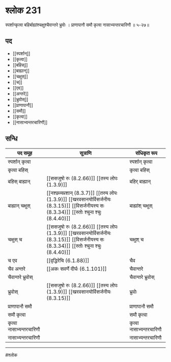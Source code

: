 # श्लोक 231

स्पर्शान्कृत्वा बहिर्बाह्यांश्चक्षुश्चैवान्तरे भ्रुवोः ।
प्राणापानौ समौ कृत्वा नासाभ्यन्तरचारिणौ ॥ ५-२७॥


## पद 

- [[स्पर्शान्]]
- [[कृत्वा]]
- [[बहिस्]]
- [[बाह्यान्]]
- [[चक्षुस्]]
- [[च]]
- [[एव]]
- [[अन्तरे]]
- [[भ्रुवोस्]]
- [[प्राणापानौ]]
- [[समौ]]
- [[कृत्वा]]
- [[नासाभ्यन्तरचारिणौ]]

## सन्धि

| पद समूह | सूत्राणि | संधिकृत रूप |
| ----- | ----- | ----- |
| स्पर्शान् कृत्वा |  | स्पर्शान् कृत्वा |
| कृत्वा बहिस् |  | कृत्वा बहिस् |
| बहिस् बाह्यान् |  [[ससजुषो रुः (8.2.66)]] [[तस्य लोपः (1.3.9)]] | बहिर् बाह्यान् |
| बाह्यान् चक्षुस् |  [[नश्छव्यप्रशान् (8.3.7)]] [[तस्य लोपः (1.3.9)]] [[खरवसानयोर्विसर्जनीयः (8.3.15)]] [[विसर्जनीयस्य सः (8.3.34)]] [[स्तोः श्चुना श्चुः (8.4.40)]] | बाह्यांश् चक्षुस् |
| चक्षुस् च |  [[ससजुषो रुः (8.2.66)]] [[तस्य लोपः (1.3.9)]] [[खरवसानयोर्विसर्जनीयः (8.3.15)]] [[विसर्जनीयस्य सः (8.3.34)]] [[स्तोः श्चुना श्चुः (8.4.40)]] | चक्षुश् च |
| च एव |  [[वृद्धिरेचि (6.1.88)]] | चैव |
| चैव अन्तरे |  [[अकः सवर्णे दीर्घः (6.1.101)]] | चैवान्तरे |
| चैवान्तरे भ्रुवोस् |  | चैवान्तरे भ्रुवोस् |
| भ्रुवोस् |  [[ससजुषो रुः (8.2.66)]] [[तस्य लोपः (1.3.9)]] [[खरवसानयोर्विसर्जनीयः (8.3.15)]] | भ्रुवोः |
| प्राणापानौ समौ |  | प्राणापानौ समौ |
| समौ कृत्वा |  | समौ कृत्वा |
| कृत्वा नासाभ्यन्तरचारिणौ |  | कृत्वा नासाभ्यन्तरचारिणौ |
| नासाभ्यन्तरचारिणौ |  | नासाभ्यन्तरचारिणौ |


---

#श्लोक